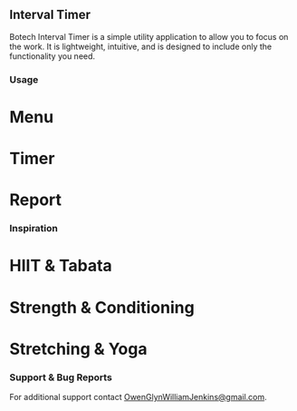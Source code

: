 ## Interval Timer

Botech Interval Timer is a simple utility application to allow you to focus on the work.
It is lightweight, intuitive, and is designed to include only the functionality you need. 

### Usage

# Menu

# Timer

# Report

### Inspiration

# HIIT & Tabata

# Strength & Conditioning

# Stretching & Yoga

### Support & Bug Reports

For additional support contact [OwenGlynWilliamJenkins@gmail.com](OwenGlynWilliamJenkins@gmail.com).
